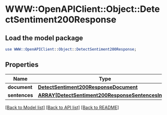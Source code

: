# WWW::OpenAPIClient::Object::DetectSentiment200Response

## Load the model package
```perl
use WWW::OpenAPIClient::Object::DetectSentiment200Response;
```

## Properties
Name | Type | Description | Notes
------------ | ------------- | ------------- | -------------
**document** | [**DetectSentiment200ResponseDocument**](DetectSentiment200ResponseDocument.md) |  | [optional] 
**sentences** | [**ARRAY[DetectSentiment200ResponseSentencesInner]**](DetectSentiment200ResponseSentencesInner.md) |  | [optional] 

[[Back to Model list]](../README.md#documentation-for-models) [[Back to API list]](../README.md#documentation-for-api-endpoints) [[Back to README]](../README.md)


